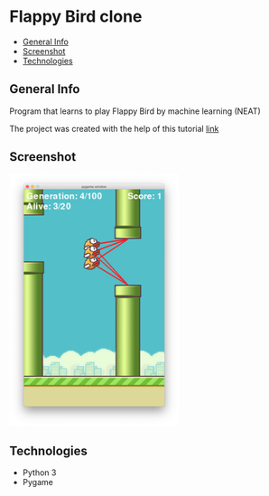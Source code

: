# Flappy Bird clone

* [General Info](#General-Info)
* [Screenshot](#Screenshot)
* [Technologies](#Technologies)

## General Info
 
 Program that learns to play Flappy Bird by machine learning (NEAT)

 The project was created with the help of this tutorial [link](https://www.youtube.com/watch?v=MMxFDaIOHsE&t=9s)

## Screenshot
 
 <img src="https://raw.githubusercontent.com/jedrzejd/flappybird/master/imgs/screenshot.png" width="300"> 
  
## Technologies
* Python 3
* Pygame
